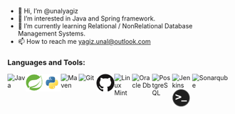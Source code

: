 - 👋 Hi, I’m @unalyagiz
- 👀 I’m interested in Java and Spring framework.
- 🌱 I’m currently learning Relational / NonRelational Database Management Systems.
- 📫 How to reach me yagiz.unal@outlook.com
### Languages and Tools:

<img align="left" alt="Java" width="40px" src="https://img.icons8.com/color/48/000000/java-coffee-cup-logo--v2.png"/>
<img align="left" alt="Spring Boot" width="40px" src="https://raw.githubusercontent.com/github/explore/80688e429a7d4ef2fca1e82350fe8e3517d3494d/topics/spring-boot/spring-boot.png" />
<img align="left" alt="Maven" width="40px" src="https://raw.githubusercontent.com/github/explore/80688e429a7d4ef2fca1e82350fe8e3517d3494d/topics/python/python.png"/>
<img align="left" alt="Maven" width="40px" src="https://cdn.icon-icons.com/icons2/2107/PNG/512/file_type_maven_icon_130397.png"/>
<img align="left" alt="Git" width="40px" src="https://cdn3.iconfinder.com/data/icons/social-media-2169/24/social_media_social_media_logo_git-512.png" /><img align="left" alt="GitHub" width="40px" src="https://raw.githubusercontent.com/github/explore/78df643247d429f6cc873026c0622819ad797942/topics/github/github.png" />
<img align="left" alt="Linux Mint" width="40px" src="https://cdn3.iconfinder.com/data/icons/logos-brands-3/24/logo_brand_brands_logos_linux-256.png"/>
<img align="left" alt="Oracle Db" width="45px" src="https://img.icons8.com/color/48/000000/oracle-logo.png"/>
<img align="left" alt="PostgreSQL" width="45px" src="https://img.icons8.com/color/48/000000/postgreesql.png"/>
<img align="left" alt="Jenkins" width="45px" src="https://img.icons8.com/color/48/000000/jenkins.png"/>
<img align="left" alt="Sonarqube" width="80px" src="https://cdn.worldvectorlogo.com/logos/sonarqube.svg"/>
<img align="left" alt="Terminal" width="40px" src="https://raw.githubusercontent.com/github/explore/80688e429a7d4ef2fca1e82350fe8e3517d3494d/topics/terminal/terminal.png"/>
<!---
unalyagiz/unalyagiz is a ✨ special ✨ repository because its `README.md` (this file) appears on your GitHub profile.
You can click the Preview link to take a look at your changes.
--->
